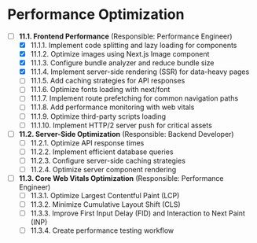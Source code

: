 # Performance Optimization

- [ ] **11.1. Frontend Performance** (Responsible: Performance Engineer)
  - [x] 11.1.1. Implement code splitting and lazy loading for components
  - [x] 11.1.2. Optimize images using Next.js Image component
  - [x] 11.1.3. Configure bundle analyzer and reduce bundle size
  - [x] 11.1.4. Implement server-side rendering (SSR) for data-heavy pages
  - [ ] 11.1.5. Add caching strategies for API responses
  - [ ] 11.1.6. Optimize fonts loading with next/font
  - [ ] 11.1.7. Implement route prefetching for common navigation paths
  - [ ] 11.1.8. Add performance monitoring with web vitals
  - [ ] 11.1.9. Optimize third-party scripts loading
  - [ ] 11.1.10. Implement HTTP/2 server push for critical assets

- [ ] **11.2. Server-Side Optimization** (Responsible: Backend Developer)
  - [ ] 11.2.1. Optimize API response times
  - [ ] 11.2.2. Implement efficient database queries
  - [ ] 11.2.3. Configure server-side caching strategies
  - [ ] 11.2.4. Optimize server component rendering

- [ ] **11.3. Core Web Vitals Optimization** (Responsible: Performance Engineer)
  - [ ] 11.3.1. Optimize Largest Contentful Paint (LCP)
  - [ ] 11.3.2. Minimize Cumulative Layout Shift (CLS)
  - [ ] 11.3.3. Improve First Input Delay (FID) and Interaction to Next Paint (INP)
  - [ ] 11.3.4. Create performance testing workflow 